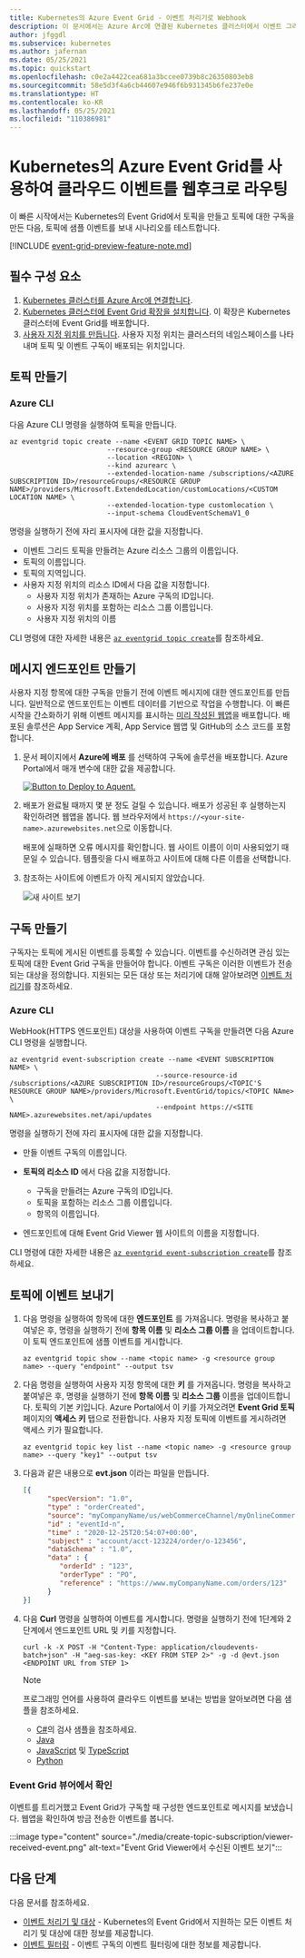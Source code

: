 ```yaml
---
title: Kubernetes의 Azure Event Grid - 이벤트 처리기로 Webhook
description: 이 문서에서는 Azure Arc에 연결된 Kubernetes 클러스터에서 이벤트 그리드 토픽을 만든 다음, 해당 토픽에 대한 구독을 만드는 방법을 설명합니다.
author: jfggdl
ms.subservice: kubernetes
ms.author: jafernan
ms.date: 05/25/2021
ms.topic: quickstart
ms.openlocfilehash: c0e2a4422cea681a3bccee0739b8c26350803eb8
ms.sourcegitcommit: 58e5d3f4a6cb44607e946f6b931345b6fe237e0e
ms.translationtype: HT
ms.contentlocale: ko-KR
ms.lasthandoff: 05/25/2021
ms.locfileid: "110386981"
---
```

# <a name="route-cloud-events-to-webhooks-with-azure-event-grid-on-kubernetes"></a>Kubernetes의 Azure Event Grid를 사용하여 클라우드 이벤트를 웹후크로 라우팅
이 빠른 시작에서는 Kubernetes의 Event Grid에서 토픽을 만들고 토픽에 대한 구독을 만든 다음, 토픽에 샘플 이벤트를 보내 시나리오를 테스트합니다. 

[!INCLUDE [event-grid-preview-feature-note.md](../../../includes/event-grid-preview-feature-note.md)]


## <a name="prerequisites"></a>필수 구성 요소

1. [Kubernetes 클러스터를 Azure Arc에 연결합니다](../../azure-arc/kubernetes/quickstart-connect-cluster.md).
1. [Kubernetes 클러스터에 Event Grid 확장을 설치합니다](install-k8s-extension.md). 이 확장은 Kubernetes 클러스터에 Event Grid를 배포합니다. 
1. [사용자 지정 위치를 만듭니다](../../azure-arc/kubernetes/custom-locations.md). 사용자 지정 위치는 클러스터의 네임스페이스를 나타내며 토픽 및 이벤트 구독이 배포되는 위치입니다.

## <a name="create-a-topic"></a>토픽 만들기

### <a name="azure-cli"></a>Azure CLI
다음 Azure CLI 명령을 실행하여 토픽을 만듭니다.

```azurecli-interactive
az eventgrid topic create --name <EVENT GRID TOPIC NAME> \
                        --resource-group <RESOURCE GROUP NAME> \
                        --location <REGION> \
                        --kind azurearc \
                        --extended-location-name /subscriptions/<AZURE SUBSCRIPTION ID>/resourceGroups/<RESOURCE GROUP NAME>/providers/Microsoft.ExtendedLocation/customLocations/<CUSTOM LOCATION NAME> \
                        --extended-location-type customlocation \
                        --input-schema CloudEventSchemaV1_0
```
명령을 실행하기 전에 자리 표시자에 대한 값을 지정합니다.
- 이벤트 그리드 토픽을 만들려는 Azure 리소스 그룹의 이름입니다. 
- 토픽의 이름입니다. 
- 토픽의 지역입니다.
- 사용자 지정 위치의 리소스 ID에서 다음 값을 지정합니다.
    - 사용자 지정 위치가 존재하는 Azure 구독의 ID입니다.
    - 사용자 지정 위치를 포함하는 리소스 그룹 이름입니다.
    - 사용자 지정 위치의 이름

CLI 명령에 대한 자세한 내용은 [`az eventgrid topic create`](/cli/azure/eventgrid/topic#az_eventgrid_topic_create)를 참조하세요.

## <a name="create-a-message-endpoint"></a>메시지 엔드포인트 만들기
사용자 지정 항목에 대한 구독을 만들기 전에 이벤트 메시지에 대한 엔드포인트를 만듭니다. 일반적으로 엔드포인트는 이벤트 데이터를 기반으로 작업을 수행합니다. 이 빠른 시작을 간소화하기 위해 이벤트 메시지를 표시하는 [미리 작성된 웹앱](https://github.com/Azure-Samples/azure-event-grid-viewer)을 배포합니다. 배포된 솔루션은 App Service 계획, App Service 웹앱 및 GitHub의 소스 코드를 포함합니다.

1. 문서 페이지에서 **Azure에 배포** 를 선택하여 구독에 솔루션을 배포합니다. Azure Portal에서 매개 변수에 대한 값을 제공합니다.

   <a href="https://portal.azure.com/#create/Microsoft.Template/uri/https%3A%2F%2Fraw.githubusercontent.com%2FAzure-Samples%2Fazure-event-grid-viewer%2Fmaster%2Fazuredeploy.json" target="_blank"><img src="https://azuredeploy.net/deploybutton.png"  alt="Button to Deploy to Aquent." /></a>
1. 배포가 완료될 때까지 몇 분 정도 걸릴 수 있습니다. 배포가 성공된 후 실행하는지 확인하려면 웹앱을 봅니다. 웹 브라우저에서 `https://<your-site-name>.azurewebsites.net`으로 이동합니다.

    배포에 실패하면 오류 메시지를 확인합니다. 웹 사이트 이름이 이미 사용되었기 때문일 수 있습니다. 템플릿을 다시 배포하고 사이트에 대해 다른 이름을 선택합니다. 
1. 참조하는 사이트에 이벤트가 아직 게시되지 않았습니다.

   ![새 사이트 보기](../media/custom-event-quickstart-portal/view-site.png)

## <a name="create-a-subscription"></a>구독 만들기
구독자는 토픽에 게시된 이벤트를 등록할 수 있습니다. 이벤트를 수신하려면 관심 있는 토픽에 대한 Event Grid 구독을 만들어야 합니다. 이벤트 구독은 이러한 이벤트가 전송되는 대상을 정의합니다. 지원되는 모든 대상 또는 처리기에 대해 알아보려면 [이벤트 처리기](event-handlers.md)를 참조하세요.


### <a name="azure-cli"></a>Azure CLI
WebHook(HTTPS 엔드포인트) 대상을 사용하여 이벤트 구독을 만들려면 다음 Azure CLI 명령을 실행합니다.

```azurecli-interactive
az eventgrid event-subscription create --name <EVENT SUBSCRIPTION NAME> \
                                    --source-resource-id /subscriptions/<AZURE SUBSCRIPTION ID>/resourceGroups/<TOPIC'S RESOURCE GROUP NAME>/providers/Microsoft.EventGrid/topics/<TOPIC NAme> \
                                    --endpoint https://<SITE NAME>.azurewebsites.net/api/updates
```

명령을 실행하기 전에 자리 표시자에 대한 값을 지정합니다.
- 만들 이벤트 구독의 이름입니다. 

- **토픽의 리소스 ID** 에서 다음 값을 지정합니다.
    - 구독을 만들려는 Azure 구독의 ID입니다. 
    - 토픽을 포함하는 리소스 그룹 이름입니다.
    - 항목의 이름입니다. 
- 엔드포인트에 대해 Event Grid Viewer 웹 사이트의 이름을 지정합니다.
    
CLI 명령에 대한 자세한 내용은 [`az eventgrid event-subscription create`](/cli/azure/eventgrid/event-subscription#az_eventgrid_event_subscription_create)를 참조하세요.


## <a name="send-events-to-the-topic"></a>토픽에 이벤트 보내기
1. 다음 명령을 실행하여 항목에 대한 **엔드포인트** 를 가져옵니다. 명령을 복사하고 붙여넣은 후, 명령을 실행하기 전에 **항목 이름** 및 **리소스 그룹 이름** 을 업데이트합니다. 이 토픽 엔드포인트에 샘플 이벤트를 게시합니다. 

    ```azurecli
    az eventgrid topic show --name <topic name> -g <resource group name> --query "endpoint" --output tsv
    ```
2. 다음 명령을 실행하여 사용자 지정 항목에 대한 **키** 를 가져옵니다. 명령을 복사하고 붙여넣은 후, 명령을 실행하기 전에 **항목 이름** 및 **리소스 그룹** 이름을 업데이트합니다. 토픽의 기본 키입니다. Azure Portal에서 이 키를 가져오려면 **Event Grid 토픽** 페이지의 **액세스 키** 탭으로 전환합니다. 사용자 지정 토픽에 이벤트를 게시하려면 액세스 키가 필요합니다. 

    ```azurecli
    az eventgrid topic key list --name <topic name> -g <resource group name> --query "key1" --output tsv
    ```
3. 다음과 같은 내용으로 **evt.json** 이라는 파일을 만듭니다. 

    ```json
    [{
          "specVersion": "1.0",
          "type" : "orderCreated",
          "source": "myCompanyName/us/webCommerceChannel/myOnlineCommerceSiteBrandName",
          "id" : "eventId-n",
          "time" : "2020-12-25T20:54:07+00:00",
          "subject" : "account/acct-123224/order/o-123456",
          "dataSchema" : "1.0",
          "data" : {
             "orderId" : "123",
             "orderType" : "PO",
             "reference" : "https://www.myCompanyName.com/orders/123"
          }
    }]
    ```
4. 다음 **Curl** 명령을 실행하여 이벤트를 게시합니다. 명령을 실행하기 전에 1단계와 2단계에서 엔드포인트 URL 및 키를 지정합니다. 

    ```
    curl -k -X POST -H "Content-Type: application/cloudevents-batch+json" -H "aeg-sas-key: <KEY FROM STEP 2>" -g -d @evt.json <ENDPOINT URL from STEP 1>
    ```

    > [!NOTE]
    > 프로그래밍 언어를 사용하여 클라우드 이벤트를 보내는 방법을 알아보려면 다음 샘플을 참조하세요. 
    > - [C#](/samples/azure/azure-sdk-for-net/azure-event-grid-sdk-samples/)의 검사 샘플을 참조하세요.
    > - [Java](/samples/azure/azure-sdk-for-java/eventgrid-samples/)
    > - [JavaScript](/samples/azure/azure-sdk-for-js/eventgrid-javascript/) 및 [TypeScript](/samples/azure/azure-sdk-for-js/eventgrid-typescript/)
    > - [Python](/samples/azure/azure-sdk-for-python/eventgrid-samples/)

### <a name="verify-in-the-event-grid-viewer"></a>Event Grid 뷰어에서 확인
이벤트를 트리거했고 Event Grid가 구독할 때 구성한 엔드포인트로 메시지를 보냈습니다. 웹앱을 확인하여 방금 전송한 이벤트를 봅니다.

:::image type="content" source="./media/create-topic-subscription/viewer-received-event.png" alt-text="Event Grid Viewer에서 수신된 이벤트 보기":::

## <a name="next-steps"></a>다음 단계
다음 문서를 참조하세요. 
- [이벤트 처리기 및 대상](event-handlers.md) - Kubernetes의 Event Grid에서 지원하는 모든 이벤트 처리기 및 대상에 대한 정보를 제공합니다. 
- [이벤트 필터링](filter-events.md) - 이벤트 구독의 이벤트 필터링에 대한 정보를 제공합니다. 
